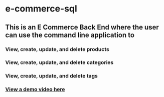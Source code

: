 # e-commerce-sql

## This is an E Commerce Back End where the user can use the command line application to
### View, create, update, and delete products
### View, create, update, and delete categories
### View, create, update, and delete tags

### [View a demo video here](develop/Ecommerce-demo.mp4)

